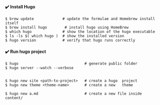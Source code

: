 #### :heavy_check_mark: Install Hugo

    $ brew update             # update the formulae and Homebrew install itself
    $ brew install hugo        # install hugo using HomeBrew
    $ which hugo              # show the location of the hugo executable
    $ ls -ls $( which hugo )  # show the installed version
    $ hugo version            # verify that hugo runs correctly



#### :heavy_check_mark: Run hugo project
    
    $ hugo                              # generate public folder
    $ hugo server --watch --verbose
    

    $ hugo new site <path-to-project>   # create a hugo  project
    $ hugo new theme <theme-name>       # create a new   theme

    $ hugo new a.md                     # create a new file inside content/
